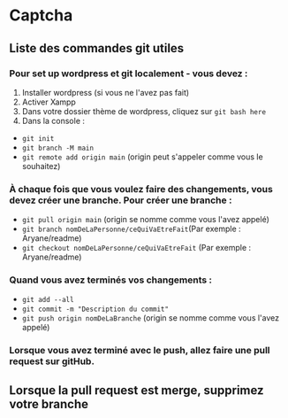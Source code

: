 # Captcha
## Liste des commandes git utiles

### Pour set up wordpress et git localement - vous devez :
1. Installer wordpress (si vous ne l'avez pas fait)
2. Activer Xampp
3. Dans votre dossier thème de wordpress, cliquez sur `git bash here`
4. Dans la console :
 - `git init`
 - `git branch -M main`
 - `git remote add origin main` (origin peut s'appeler comme vous le souhaitez)

### À chaque fois que vous voulez faire des changements, vous devez créer une branche. Pour créer une branche :
- `git pull origin main` (origin se nomme comme vous l'avez appelé)
- `git branch nomDeLaPersonne/ceQuiVaEtreFait`(Par exemple : Aryane/readme)
- `git checkout nomDeLaPersonne/ceQuiVaEtreFait` (Par exemple : Aryane/readme)

### Quand vous avez terminés vos changements :
- `git add --all`
- `git commit -m "Description du commit"`
- `git push origin nomDeLaBranche` (origin se nomme comme vous l'avez appelé)

### Lorsque vous avez terminé avec le push, allez faire une pull request sur gitHub.
## Lorsque la pull request est merge, supprimez votre branche 
